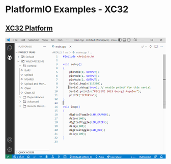 # PlatformIO Examples - XC32

## [XC32 Platform](https://github.com/Wiz-IO/XC32)

![pic32mz](https://raw.githubusercontent.com/Wiz-IO/examples-XC32/main/pic32mz-curiosity-arduino.gif)
